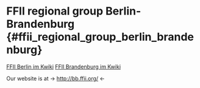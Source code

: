 # FFII regional group Berlin-Brandenburg {#ffii_regional_group_berlin_brandenburg}

[ FFII Berlin im Kwiki](FfiiDeBerDe "wikilink") [ FFII Brandenburg im
Kwiki](FfiiDeBbgDe "wikilink")

Our website is at -\> <http://bb.ffii.org/> \<-
